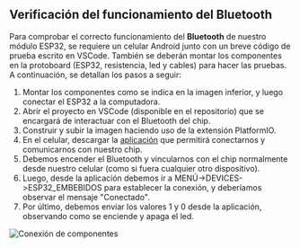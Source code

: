 ## Verificación del funcionamiento del Bluetooth

Para comprobar el correcto funcionamiento del **Bluetooth** de nuestro módulo ESP32, se requiere un celular Android junto con un breve código de prueba escrito en VSCode. También se deberán montar los componentes en la protoboard (ESP32, resistencia, led y cables) para hacer las pruebas.
A continuación, se detallan los pasos a seguir:

1. Montar los componentes como se indica en la imagen inferior, y luego conectar el ESP32 a la computadora.
2. Abrir el proyecto en VSCode (disponible en el repositorio) que se encargará de interactuar con el Bluetooth del chip.
3. Construir y subir la imagen haciendo uso de la extensión PlatformIO.
4. En el celular, descargar la [aplicación](https://play.google.com/store/apps/details?id=de.kai_morich.serial_bluetooth_terminal&hl=en) que permitirá conectarnos y comunicarnos con nuestro chip.
5. Debemos encender el Bluetooth y vincularnos con el chip normalmente desde nuestro celular (como si fuera cualquier otro dispositivo).
6. Luego, desde la aplicación debemos ir a MENÚ->DEVICES->ESP32_EMBEBIDOS para establecer la conexión, y deberíamos observar el mensaje "Conectado".
7. Por último, debemos enviar los valores 1 y 0 desde la aplicación, observando como se enciende y apaga el led.

![Conexión de componentes](/verificar-funcionamiento-bluetooth/Conexión%20de%20componentes.png)
